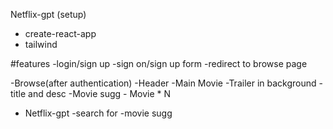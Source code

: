Netflix-gpt (setup)
  - create-react-app
  - tailwind

 #features
  -login/sign up 
      -sign on/sign up form
      -redirect to browse page

 -Browse(after authentication)
    -Header
    -Main Movie
        -Trailer in background
        -title and desc
        -Movie sugg
          - Movie * N 

  - Netflix-gpt 
     -search for
     -movie sugg
                